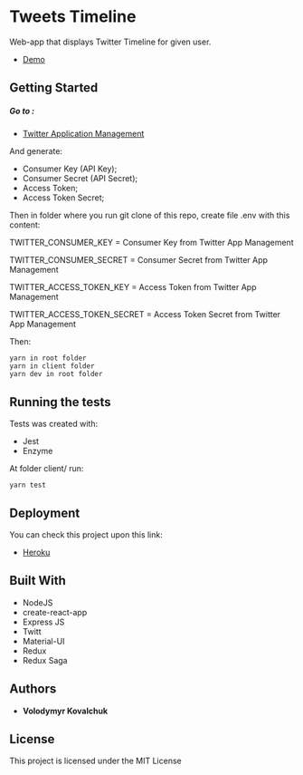 # Tweets Timeline

Web-app that displays Twitter Timeline for given user.

* [Demo](https://try-twitter-timeline.herokuapp.com/)

## Getting Started

##### Go to :
* [Twitter Application Management](https://apps.twitter.com/)

And generate:
* Consumer Key (API Key);
* Consumer Secret (API Secret);
* Access Token;
* Access Token Secret;

Then in folder where you run git clone of this repo, create file .env with this content:

TWITTER_CONSUMER_KEY = Consumer Key from Twitter App Management 

TWITTER_CONSUMER_SECRET = Consumer Secret from Twitter App Management

TWITTER_ACCESS_TOKEN_KEY = Access Token from Twitter App Management 

TWITTER_ACCESS_TOKEN_SECRET = Access Token Secret from Twitter App Management 


Then:

```
yarn in root folder
yarn in client folder
yarn dev in root folder
```

## Running the tests

Tests was created with:

* Jest
* Enzyme

At folder client/ run:

```
yarn test
```

## Deployment

You can check this project upon this link:

* [Heroku](https://try-twitter-timeline.herokuapp.com/)

## Built With

* NodeJS
* create-react-app
* Express JS
* Twitt
* Material-UI
* Redux
* Redux Saga

## Authors

* **Volodymyr Kovalchuk**

## License

This project is licensed under the MIT License 
